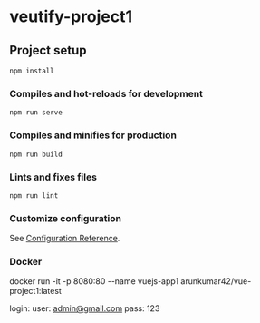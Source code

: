 # veutify-project1

## Project setup
```
npm install
```

### Compiles and hot-reloads for development
```
npm run serve
```

### Compiles and minifies for production
```
npm run build
```

### Lints and fixes files
```
npm run lint
```

### Customize configuration
See [Configuration Reference](https://cli.vuejs.org/config/).

### Docker
docker run -it -p 8080:80  --name vuejs-app1 arunkumar42/vue-project1:latest

login: 
user: admin@gmail.com
pass: 123